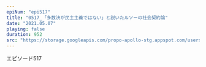 ```yaml
---
epiNum: "epi517"
title: "0517_「多数決が民主主義ではない」と説いたルソーの社会契約論"
date: "2021.05.07"
playing: false
duration: 952
src: "https://storage.googleapis.com/propo-apollo-stg.appspot.com/users/Jvmy7pwgJmbUYw0vWjNPklIQwO22/channels/FEPdlmxIDrgN6wYk0EK0/20210424_105237_279_radiohistory_ep0517_「多数決が民主主義ではない」と説いたルソーの社会契約論.mp3"
---
```


エピソード517
